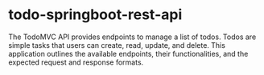 # todo-springboot-rest-api
The TodoMVC API provides endpoints to manage a list of todos. Todos are simple tasks that users can create, read, update, and delete. This application outlines the available endpoints, their functionalities, and the expected request and response formats.
